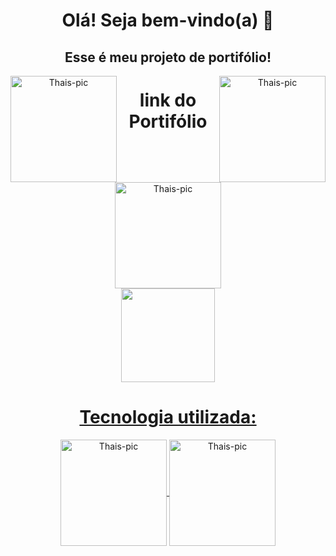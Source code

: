 <h1 align="center" >Olá! Seja bem-vindo(a) 👋</h1>
<h2 align="center">Esse é meu projeto de portifólio!</h2>
<div align="center">


  <img align="right" height="170" width="170" alt="Thais-pic" title="Thais-pic" src="https://i.pinimg.com/originals/48/5e/83/485e83ad5709e90ba5a0cffccb717e08.gif" />
  <img align="left" height="170" width="170" alt="Thais-pic" title="Thais-pic" src="http://pa1.narvii.com/6824/63f8ca1a102a0dbc4d71539b5769cb79ceff6673_00.gif" />
  </div>
<h1 align="center" >link do Portifólio</h1>
<div align="center">
<img align="center" height="170" width="170" alt="Thais-pic" title="Thais-pic" src="https://i.pinimg.com/originals/b6/fd/18/b6fd1893a54478eb393d13c5d1994ef7.gif" />
</div>
<div align="center">

<a href="https://portifolio-five-xi.vercel.app">
  <img height="150em" src="https://mestreacasa.gva.es/c/document_library/get_file?folderId=500027157917&name=DLFE-2489922.gif"/>
</div>
<div align="center">
<h1 align="center" >Tecnologia utilizada:</h1>
<img align="center" height="170" width="170" alt="Thais-pic" title="Thais-pic" src="https://cdn-icons-png.flaticon.com/512/5968/5968267.png" />
<img align="center" height="170" width="170" alt="Thais-pic" title="Thais-pic" src="https://cdn-icons-png.flaticon.com/512/5968/5968242.png" />

</div>


